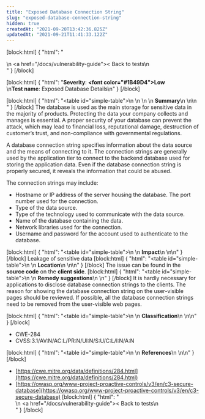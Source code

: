 ```yaml
---
title: "Exposed Database Connection String"
slug: "exposed-database-connection-string"
hidden: true
createdAt: "2021-09-20T13:42:36.825Z"
updatedAt: "2021-09-21T11:41:33.122Z"
---
```

[block:html]
{
  "html": "<div>\n  <a href=\"/docs/vulnerability-guide\">< Back to tests</a>\n</div>"
}
[/block]

[block:html]
{
  "html": "<b>Severity</b>: <b><font color=\"#1B49D4\">Low</font></b><br>\n<b>Test name</b>: Exposed Database Details\n"
}
[/block]

[block:html]
{
  "html": "<table id=\"simple-table\">\n   <style>\n #simple-table {\n    border-collapse: separate;\n    width: 100%;\n    display: block;\n    display: table;\n  }\n#simple-table th {\n    padding: 1.5%;\n    text-align: left;\n    vertical-align: text-top;\n    background-color: #B2D6DA;\n  </style>\n  <body>\n    <tr>\n        <th><strong>Summary</strong></th>\n    </tr>\n</table>\n  </body>"
}
[/block]
The database is used as the main storage for sensitive data in the majority of products. Protecting the data your company collects and manages is essential. A proper security of your database can prevent the attack, which  may lead to financial loss, reputational damage, destruction of customer’s  trust, and non-compliance with governmental regulations.

A database connection string specifies information about the data source and the means of connecting to it. The connection strings are generally used by the application tier to connect to the backend database used for storing the application data. Even if the database connection string is properly secured, it reveals the information that could be abused. 

The connection strings may include:
* Hostname or IP address of the server housing the database. The port number used for the connection.
* Type of the data source.
* Type of the technology used to communicate with the data source.
* Name of the database containing the data.
* Network libraries used for the connection.
* Username and password for the account used to authenticate to the database.<br>

[block:html]
{
  "html": "<table id=\"simple-table\">\n    <tr>\n        <th><strong>Impact</strong></th>\n    </tr>\n</table>\n"
}
[/block]
Leakage of sensitive data
[block:html]
{
  "html": "<table id=\"simple-table\">\n    <tr>\n        <th><strong>Location</strong></th>\n    </tr>\n</table>\n"
}
[/block]
The issue can be found in the **source code** on the **client side**.
[block:html]
{
  "html": "<table id=\"simple-table\">\n    <tr>\n        <th><strong>Remedy suggestions</strong></th>\n    </tr>\n</table>"
}
[/block]
It is hardly  necessary for applications to disclose database connection strings to the clients. The reason for showing the database connection string on the user-visible pages should be reviewed. If possible, all the database connection strings need to be removed from the user-visible web pages.

[block:html]
{
  "html": "<table id=\"simple-table\">\n    <tr>\n        <th><strong>Classification</strong></th>\n    </tr>\n</table>\n"
}
[/block]
* CWE-284
* CVSS:3.1/AV:N/AC:L/PR:N/UI:N/S:U/C:L/I:N/A:N

[block:html]
{
  "html": "<table id=\"simple-table\">\n    <tr>\n        <th><strong>References</strong></th>\n    </tr>\n</table>\n"
}
[/block]
* [https://cwe.mitre.org/data/definitions/284.html](https://cwe.mitre.org/data/definitions/284.html)
* [https://owasp.org/www-project-proactive-controls/v3/en/c3-secure-database](https://owasp.org/www-project-proactive-controls/v3/en/c3-secure-database)
[block:html]
{
  "html": "<div>\n  <a href=\"/docs/vulnerability-guide\">< Back to tests</a>\n</div>"
}
[/block]